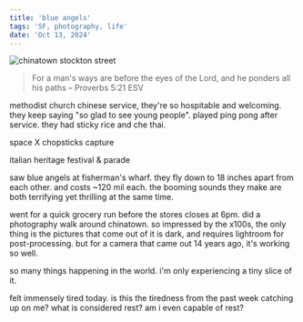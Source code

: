 ```yaml
---
title: 'blue angels'
tags: 'SF, photography, life'
date: 'Oct 13, 2024'
---
```


![chinatown stockton street](/images/chinatown.jpeg)

> For a man's ways are before the eyes of the Lord, and he ponders all his paths – Proverbs 5:21 ESV

methodist church chinese service, they're so hospitable and welcoming. they keep saying "so glad to see young people". played ping pong after service. they had sticky rice and che thai.

space X chopsticks capture

italian heritage festival & parade

saw blue angels at fisherman's wharf. they fly down to 18 inches apart from each other. and costs ~120 mil each. the booming sounds they make are both terrifying yet thrilling at the same time.

went for a quick grocery run before the stores closes at 6pm. did a photography walk around chinatown. so impressed by the x100s, the only thing is the pictures that come out of it is dark, and requires lightroom for post-processing. but for a camera that came out 14 years ago, it's working so well.

so many things happening in the world. i'm only experiencing a tiny slice of it.

felt immensely tired today. is this the tiredness from the past week catching up on me? what is considered rest? am i even capable of rest?
